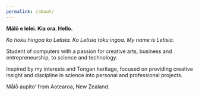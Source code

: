 ```yaml
---
permalink: /about/
---
```


**Mālō e lelei. Kia ora. Hello.**

*Ko hoku hingoa ko Letisia. Ko Letisia tōku ingoa. My name is Letisia.*

Student of computers with a passion for creative arts, business and entrepreneurship, to science and technology. 

Inspired by my interests and Tongan heritage, focused on providing creative insight and discipline in science into personal and professional projects.

Mālō aupito’ from Aotearoa, New Zealand.
